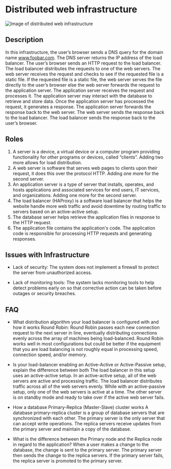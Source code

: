 # Distributed web infrastructure

![Image of distributed web infrastructure](1-distributed_web_infrastructure.jpg)

## Description
In this infrastructure, the user’s browser sends a DNS query for the domain name www.foobar.com. The DNS server returns the IP address of the load balancer. The user’s browser sends an HTTP request to the load balancer. The load balancer distributes the requests to one of the web servers. The web server receives the request and checks to see if the requested file is a static file. If the requested file is a static file, the web server serves the file directly to the user’s browser else the web server forwards the request to the application server. The application server receives the request and processes it. The application server may interact with the database to retrieve and store data. Once the application server has processed the request, it generates a response. The application server forwards the response back to the web server. The web server sends the response back to the load balancer. The load balancer sends the response back to the user’s browser.

## Roles
1. A server is a device, a virtual device or a computer program providing functionality for other programs or devices, called “clients”. Adding two more allows for load distribution.
2. A web server is software that serves web pages to clients upon their request, it does this over the protocol HTTP. Adding one more for the second server.
3. An application server is a type of server that installs, operates, and hosts applications and associated services for end users, IT services, and organizations. Adding one more for the second server.
4. The load balancer (HAProxy) is a software load balancer that helps the website handle more web traffic and avoid downtime by routing traffic to servers based on an active-active setup.
5. The database server helps retrieve the application files in response to the HTTP request.
6. The application file contains the application's code. The application code is responsible for processing HTTP requests and generating responses.

## Issues with Infrastructure
* Lack of security: The system does not implement a firewall to protect the server from unauthorized access.

* Lack of monitoring tools: The system lacks monitoring tools to help detect problems early on so that corrective action can be taken before outages or security breaches.

## FAQ
* What distribution algorithm your load balancer is configured with and how it works
Round Robin: Round Robin passes each new connection request to the next server in line, eventually distributing connections evenly across the array of machines being load-balanced. Round Robin works well in most configurations but could be better if the equipment that you are load balancing is not roughly equal in processing speed, connection speed, and/or memory.

* Is your load-balancer enabling an Active-Active or Active-Passive setup, explain the difference between both
The load balancer in this setup uses an active-active setup. In an active-active setup, all of the web servers are active and processing traffic. The load balancer distributes traffic across all of the web servers evenly. While with an active-passive setup, only one of the web servers is active at a time. The other server is on standby mode and ready to take over if the active web server fails.

* How a database Primary-Replica (Master-Slave) cluster works
A database primary-replica cluster is a group of database servers that are synchronized with each other. The primary server is the only server that can accept write operations. The replica servers receive updates from the primary server and maintain a copy of the database.

* What is the difference between the Primary node and the Replica node in regard to the application?
When a user makes a change to the database, the change is sent to the primary server. The primary server then sends the change to the replica servers. If the primary server fails, the replica server is promoted to the primary server.

